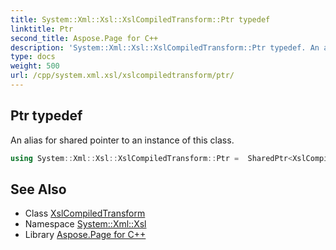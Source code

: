 ```yaml
---
title: System::Xml::Xsl::XslCompiledTransform::Ptr typedef
linktitle: Ptr
second_title: Aspose.Page for C++
description: 'System::Xml::Xsl::XslCompiledTransform::Ptr typedef. An alias for shared pointer to an instance of this class in C++.'
type: docs
weight: 500
url: /cpp/system.xml.xsl/xslcompiledtransform/ptr/
---
```

## Ptr typedef


An alias for shared pointer to an instance of this class.

```cpp
using System::Xml::Xsl::XslCompiledTransform::Ptr =  SharedPtr<XslCompiledTransform>
```

## See Also

* Class [XslCompiledTransform](../)
* Namespace [System::Xml::Xsl](../../)
* Library [Aspose.Page for C++](../../../)
